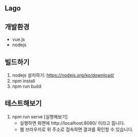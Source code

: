 ## Lago

## 개발환경
- vue.js
- nodejs

## 빌드하기
1. nodejs 설치하기: https://nodejs.org/ko/download/
1. npm install
1. npm run build

## 테스트해보기
1. npm run serve [실행해보기]
   - 실행하면 화면에 http://localhost:8080/ 이라고 뜹니다.
   - 웹 브라우저로 위 주소로 접속하면 결과를 확인할 수 있습니다.
